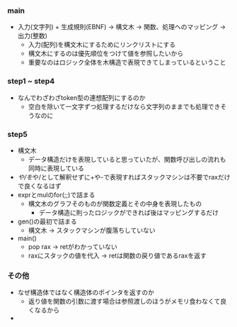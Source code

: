 ### main
* 入力(文字列) + 生成規則(EBNF) -> 構文木 -> 関数、処理へのマッピング -> 出力(整数)
  * 入力(配列)を構文木にするためにリンクリストにする
  * 構文木にするのは優先順位をつけて値を参照したいから
  * 重要なのはロジック全体を木構造で表現できてしまっているということ

### step1 ~ step4
* なんでわざわざtoken型の連想配列にするのか
  * 空白を除いて一文字ずつ処理するだけなら文字列のままでも処理できそうなのに
### step5
  * 構文木
    * データ構造だけを表現していると思っていたが、関数呼び出しの流れも同時に表現している
  * *や/を*や/として解釈せずに+や-で表現すればスタックマシンは不要でraxだけで良くなるはず
  * exprとmulのfor(;;)で詰まる
    * 構文木のグラフそのものが関数定義とその中身を表現したもの
      * データ構造に則ったロジックができれば後はマッピングするだけ
  * gen()の最初で詰まる
    * 構文木 -> スタックマシンが腹落ちしていない
  * main()
    * pop rax -> retがわかっていない
    * raxにスタックの値を代入 -> retは関数の戻り値であるraxを返す


### その他
* なぜ構造体ではなく構造体のポインタを返すのか
  * 返り値を関数の引数に渡す場合は参照渡しのほうがメモリ食わなくて良くなるから
* 